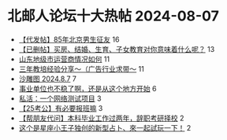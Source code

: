 # 北邮人论坛十大热帖 2024-08-07

- [【代发帖】85年北京男生征友](https://bbs.byr.cn/article/Friends/2055198) 16
- [【已删帖】买房、结婚、生育、子女教育对你意味着什么呢？](https://bbs.byr.cn/article/WorkLife/1218400) 13
- [山东地级市运营商情况如何](https://bbs.byr.cn/article/Shandong/425719) 11
- [三年教培经验分享～（广告行业求带～](https://bbs.byr.cn/article/Talking/6417130) 11
- [沙雕图 2024.8.7](https://bbs.byr.cn/article/Joke/731872) 7
- [事业单位也不稳了啊，还是从这个地方开始](https://bbs.byr.cn/article/Picture/3366664) 6
- [私活：一个网络测试项目](https://bbs.byr.cn/article/Entrepreneurship/30833) 3
- [【25考公】有必要报班嘛](https://bbs.byr.cn/article/CivilServant/50779) 3
- [【帮朋友代问】本科毕业工作过两年，辞职考研择校](https://bbs.byr.cn/article/AimGraduate/1230626) 2
- [这个是星座小王子独创的新型占卜、來一起試玩一下！](https://bbs.byr.cn/article/Constellations/465260) 2


